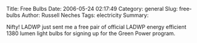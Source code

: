 Title: Free Bulbs
Date: 2006-05-24 02:17:49
Category: general
Slug: free-bulbs
Author: Russell Neches
Tags: electricity
Summary: 


Nifty! LADWP just sent me a free pair of official LADWP energy efficient
1380 lumen light bulbs for signing up for the Green Power program.
